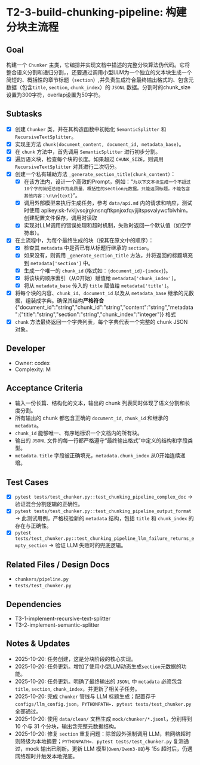 # T2-3-build-chunking-pipeline: 构建分块主流程

## Goal
构建一个 `Chunker` 主类，它编排并实现文档中描述的完整分块算法伪代码。它将整合语义分割和递归分割，，还要通过调用小型LLM为一个独立的文本块生成一个简短的、概括性的章节标题（`section`）,并负责生成符合最终输出格式的、包含元数据（包含`title`, `section`, `chunk_index`）的 `JSONL` 数据。分割时的chunk_size设置为300字符，overlap设置为50字符。

## Subtasks
- [x] 创建 `Chunker` 类，并在其构造函数中初始化 `SemanticSplitter` 和 `RecursiveTextSplitter`。
- [x] 实现主方法 `chunk(document_content, document_id, metadata_base)`。
- [x] 在 `chunk` 方法中，首先调用 `SemanticSplitter` 进行初步分割。
- [x] 遍历语义块，检查每个块的长度。如果超过 `CHUNK_SIZE`，则调用 `RecursiveTextSplitter` 对其进行二次切分。
- [x] 创建一个私有辅助方法 `_generate_section_title(chunk_content)`：
    - [x] 在该方法内，设计一个高效的Prompt，例如：“`为以下文本块生成一个不超过10个字的简短总结作为高质量、概括性的section元数据，只能返回标题，不能包含其他内容：\n\n{text}`”。
    - [x] 调用外部模型来执行生成任务，参考 `data/api.md` 内的请求和响应，测试时使用 apikey:sk-fvkljvsojrgknsnqftkpnjoxfqvjijitspsvalywcfblvhim，创建配置文件保存，调用时读取
    - [x] 实现对LLM调用的错误处理和超时机制，失败时返回一个默认值（如空字符串）。
- [x] 在主流程中，为每个最终生成的块（按其在原文中的顺序）：
    - [x] 检查其 `metadata` 中是否已有从标题行继承的 `section`。
    - [x] 如果没有，则调用 `_generate_section_title` 方法，并将返回的标题填充到 `metadata['section']` 中。
    - [x] 生成一个唯一的 `chunk_id` (格式如：`{document_id}-{index}`)。
    - [x] 将该块的顺序索引（从0开始）赋值给 `metadata['chunk_index']`。
    - [x] 将从 `metadata_base` 传入的 `title` 赋值给 `metadata['title']`。
- [x] 将每个块的内容、`chunk_id`、`document_id` 以及从 `metadata_base` 继承的元数据，组装成字典。确保其结构**严格符合** {"document_id":"string","chunk_id":"string","content":"string","metadata":{"title":"string","section":"string","chunk_index":"integer"}} 格式
- [x] `chunk` 方法最终返回一个字典列表，每个字典代表一个完整的 chunk JSON 对象。

## Developer
- Owner: codex
- Complexity: M

## Acceptance Criteria
- 输入一份长篇、结构化的文本，输出的 chunk 列表同时体现了语义分割和长度分割。
- 所有输出的 chunk 都包含正确的 `document_id`, `chunk_id` 和继承的 `metadata`。
- `chunk_id` 能够唯一、有序地标识一个文档内的所有块。
- 输出的 `JSONL` 文件的每一行都严格遵守“最终输出格式”中定义的结构和字段类型。
- `metadata.title` 字段被正确填充，`metadata.chunk_index` 从0开始连续递增。

## Test Cases
- [x] `pytest tests/test_chunker.py::test_chunking_pipeline_complex_doc` -> 验证混合分割逻辑的正确性。
- [x] `pytest tests/test_chunker.py::test_chunking_pipeline_output_format` -> 此测试用例，严格校验新的 `metadata` 结构，包括 `title` 和 `chunk_index` 的存在与正确性。
- [x] `pytest tests/test_chunker.py::test_chunking_pipeline_llm_failure_returns_empty_section` -> 验证 LLM 失败时的兜底逻辑。

## Related Files / Design Docs
- `chunkers/pipeline.py`
- `tests/test_chunker.py`

## Dependencies
- T3-1-implement-recursive-text-splitter
- T3-2-implement-semantic-splitter

## Notes & Updates
- 2025-10-20: 任务创建，这是分块阶段的核心实现。
- 2025-10-20: 任务更新。增加了使用小型LLM动态生成`section`元数据的功能。
- 2025-10-20: 任务更新。明确了最终输出的 `JSONL` 中 `metadata` 必须包含 `title`, `section`, `chunk_index`，并更新了相关子任务。
- 2025-10-20: 完成 `Chunker` 管线与 LLM 标题生成；配置存于 `configs/llm_config.json`，`PYTHONPATH=. pytest tests/test_chunker.py` 全部通过。
- 2025-10-20: 使用 `data/clean/` 文档生成 `mock/chunker/*.jsonl`，分别得到 10 个与 31 个分块，输出含完整元数据结构。
- 2025-10-20: 修复 `section` 重复问题：除首段外强制调用 LLM，若网络超时则降级为本地摘要；`PYTHONPATH=. pytest tests/test_chunker.py` 复测通过，mock 输出已刷新。更新 LLM 模型(`Qwen/Qwen3-8B`)与 15s 超时后，仍遇网络超时并触发本地兜底。
